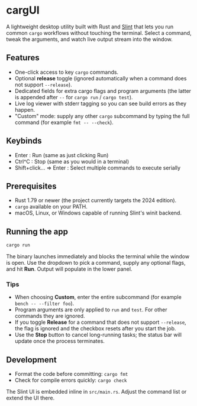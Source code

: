 # cargUI

A lightweight desktop utility built with Rust and [Slint](https://slint.dev/) that lets you run common `cargo` workflows without touching the terminal. Select a command, tweak the arguments, and watch live output stream into the window.

## Features

- One-click access to key `cargo` commands.
- Optional **release** toggle (ignored automatically when a command does not support `--release`).
- Dedicated fields for extra cargo flags and program arguments (the latter is appended after `--` for `cargo run` / `cargo test`).
- Live log viewer with stderr tagging so you can see build errors as they happen.
- "Custom" mode: supply any other `cargo` subcommand by typing the full command (for example `fmt -- --check`).

## Keybinds

- Enter : Run (same as just clicking Run)
- Ctrl^C : Stop (same as you would in a terminal)
- Shift+click... => Enter : Select multiple commands to execute serially

## Prerequisites

- Rust 1.79 or newer (the project currently targets the 2024 edition).
- `cargo` available on your PATH.
- macOS, Linux, or Windows capable of running Slint's winit backend.

## Running the app

```bash
cargo run
```

The binary launches immediately and blocks the terminal while the window is open. Use the dropdown to pick a command, supply any optional flags, and hit **Run**. Output will populate in the lower panel.

### Tips

- When choosing **Custom**, enter the entire subcommand (for example `bench -- --filter foo`).
- Program arguments are only applied to `run` and `test`. For other commands they are ignored.
- If you toggle **Release** for a command that does not support `--release`, the flag is ignored and the checkbox resets after you start the job.
- Use the **Stop** button to cancel long-running tasks; the status bar will update once the process terminates.

## Development

- Format the code before committing: `cargo fmt`
- Check for compile errors quickly: `cargo check`

The Slint UI is embedded inline in `src/main.rs`. Adjust the command list or extend the UI there.
